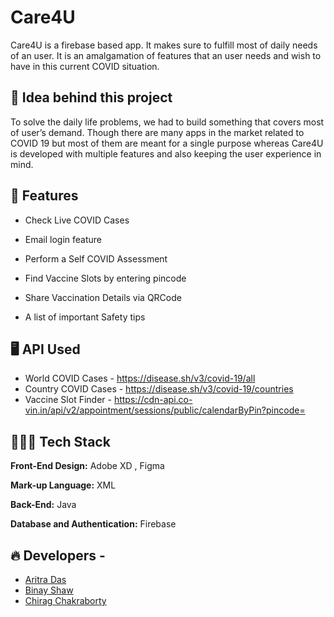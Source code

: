 
#  	Care4U

Care4U is a firebase based app.
It makes sure to fulfill most of 
daily needs of an user. 
It is an amalgamation of features
that an user needs and wish to have
in this current COVID situation.




## 🤔 Idea behind this project

To solve the daily life problems,
we had to build something that 
covers most of user’s demand.
Though there are many apps in 
the market related to COVID 19 
but most of them are meant for 
a single purpose whereas 
Care4U is developed with 
multiple features and also keeping 
the user experience in mind.



## 🚀 Features

- Check Live COVID Cases

- Email login feature

- Perform a Self COVID Assessment

- Find Vaccine Slots by entering pincode

- Share Vaccination Details via QRCode

- A list of important Safety tips


## 🖥️ API Used

 - World COVID Cases - https://disease.sh/v3/covid-19/all
 - Country COVID Cases - https://disease.sh/v3/covid-19/countries
 - Vaccine Slot Finder - https://cdn-api.co-vin.in/api/v2/appointment/sessions/public/calendarByPin?pincode=



## 👨🏽‍💻  Tech Stack

**Front-End Design:** Adobe XD , Figma

**Mark-up Language:** XML

**Back-End:** Java

**Database and Authentication:** Firebase



## 🔥 Developers -

- [Aritra Das](https://github.com/aritra-tech)
- [Binay Shaw](https://github.com/binayshaw7777)
- [Chirag Chakraborty](https://github.com/GeekLord04)
